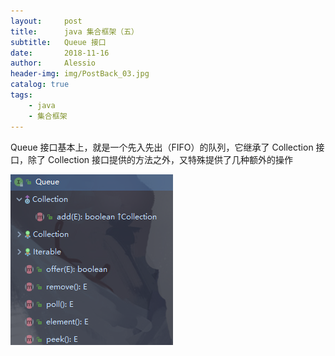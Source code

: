 ```yaml
---
layout:     post
title:      java 集合框架（五）
subtitle:   Queue 接口
date:       2018-11-16
author:     Alessio
header-img: img/PostBack_03.jpg
catalog: true
tags:
    - java
    - 集合框架
---
```

Queue 接口基本上，就是一个先入先出（FIFO）的队列，它继承了 Collection 接口，除了 Collection 接口提供的方法之外，又特殊提供了几种额外的操作

![Queue 接口方法图](https://raw.githubusercontent.com/Zjianru/zjianru.github.io/master/img/Queue%20%E6%8E%A5%E5%8F%A3%E6%96%B9%E6%B3%95%E5%9B%BE.png)

